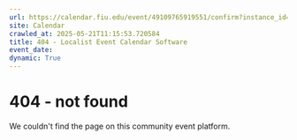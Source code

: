 ```yaml
---
url: https://calendar.fiu.edu/event/49109765919551/confirm?instance_id=49109765956439&return=https%3A%2F%2Fcalendar.fiu.edu%2Fcalendar%3Fevent_types%255B%255D%3D127590
site: Calendar
crawled_at: 2025-05-21T11:15:53.720584
title: 404 - Localist Event Calendar Software
event_date: 
dynamic: True
---
```


# 404 - not found
We couldn't find the page on this community event platform.
